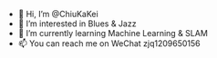 - 👋 Hi, I’m @ChiuKaKei
- 👀 I’m interested in Blues & Jazz
- 🌱 I’m currently learning Machine Learning & SLAM
- 📫 You can reach me on WeChat zjq1209650156

<!---
ChiuKaKei/ChiuKaKei is a ✨ special ✨ repository because its `README.md` (this file) appears on your GitHub profile.
You can click the Preview link to take a look at your changes.
--->
